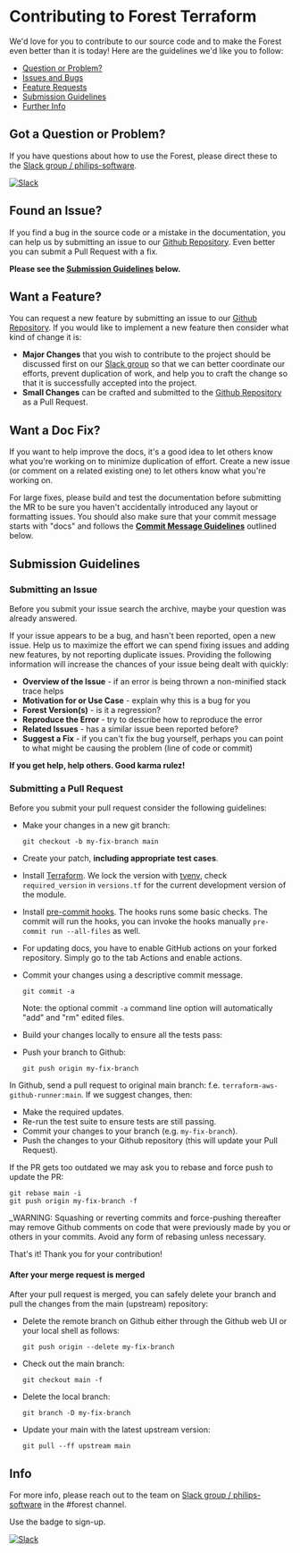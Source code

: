 # Contributing to Forest Terraform

We'd love for you to contribute to our source code and to make the Forest even better than it is today! Here are the guidelines we'd like you to follow:

* [Question or Problem?](#question)
* [Issues and Bugs](#issue)
* [Feature Requests](#feature)
* [Submission Guidelines](#submit)
* [Further Info](#info)

## <a name="question"></a> Got a Question or Problem?

If you have questions about how to use the Forest, please direct these to the [Slack group / philips-software][slack].

[![Slack](https://philips-software-slackin.now.sh/badge.svg)](https://philips-software-slackin.now.sh)

## <a name="issue"></a> Found an Issue?

If you find a bug in the source code or a mistake in the documentation, you can help us by submitting an issue to our [Github Repository][github]. Even better you can submit a Pull Request with a fix.

**Please see the [Submission Guidelines](#submit) below.**

## <a name="feature"></a> Want a Feature?

You can request a new feature by submitting an issue to our [Github Repository][github]. If you would like to implement a new feature then consider what kind of change it is:

* **Major Changes** that you wish to contribute to the project should be discussed first on our [Slack group][slack] so that we can better coordinate our efforts, prevent duplication of work, and help you to craft the change so that it is successfully accepted into the project.
* **Small Changes** can be crafted and submitted to the [Github Repository][github] as a Pull Request.

## <a name="docs"></a> Want a Doc Fix?

If you want to help improve the docs, it's a good idea to let others know what you're working on to minimize duplication of effort. Create a new issue (or comment on a related existing one) to let others know what you're working on.

For large fixes, please build and test the documentation before submitting the MR to be sure you haven't accidentally introduced any layout or formatting issues. You should also make sure that your commit message starts with "docs" and follows the **[Commit Message Guidelines](#commit)** outlined below.

## <a name="submit"></a> Submission Guidelines

### Submitting an Issue

Before you submit your issue search the archive, maybe your question was already answered.

If your issue appears to be a bug, and hasn't been reported, open a new issue. Help us to maximize the effort we can spend fixing issues and adding new features, by not reporting duplicate issues. Providing the following information will increase the chances of your issue being dealt with quickly:

* **Overview of the Issue** - if an error is being thrown a non-minified stack trace helps
* **Motivation for or Use Case** - explain why this is a bug for you
* **Forest Version(s)** - is it a regression?
* **Reproduce the Error** - try to describe how to reproduce the error
* **Related Issues** - has a similar issue been reported before?
* **Suggest a Fix** - if you can't fix the bug yourself, perhaps you can point to what might be
  causing the problem (line of code or commit)

**If you get help, help others. Good karma rulez!**

### Submitting a Pull Request

Before you submit your pull request consider the following guidelines:

* Make your changes in a new git branch:

    ```shell
    git checkout -b my-fix-branch main
    ```

* Create your patch, **including appropriate test cases**.
* Install [Terraform](https://www.terraform.io/). We lock the version with [tvenv](https://github.com/tfutils/tfenv), check `required_version` in `versions.tf` for the current development version of the module.
* Install [pre-commit hooks](https://pre-commit.com/). The hooks runs some basic checks. The commit will run the hooks, you can invoke the hooks manually `pre-commit run --all-files` as well.
* For updating docs, you have to enable GitHub actions on your forked repository. Simply go to the tab Actions and enable actions.
* Commit your changes using a descriptive commit message.

    ```shell
    git commit -a
    ```

  Note: the optional commit `-a` command line option will automatically "add" and "rm" edited files.

* Build your changes locally to ensure all the tests pass:
* Push your branch to Github:

    ```shell
    git push origin my-fix-branch
    ```

In Github, send a pull request to original main branch: f.e. `terraform-aws-github-runner:main`.
If we suggest changes, then:

* Make the required updates.
* Re-run the test suite to ensure tests are still passing.
* Commit your changes to your branch (e.g. `my-fix-branch`).
* Push the changes to your Github repository (this will update your Pull Request).

If the PR gets too outdated we may ask you to rebase and force push to update the PR:

```shell
git rebase main -i
git push origin my-fix-branch -f
```

_WARNING: Squashing or reverting commits and force-pushing thereafter may remove Github comments on code that were previously made by you or others in your commits. Avoid any form of rebasing unless necessary.

That's it! Thank you for your contribution!

#### After your merge request is merged

After your pull request is merged, you can safely delete your branch and pull the changes
from the main (upstream) repository:

* Delete the remote branch on Github either through the Github web UI or your local shell as follows:

    ```shell
    git push origin --delete my-fix-branch
    ```

* Check out the main branch:

    ```shell
    git checkout main -f
    ```

* Delete the local branch:

    ```shell
    git branch -D my-fix-branch
    ```

* Update your main with the latest upstream version:

    ```shell
    git pull --ff upstream main
    ```

## <a name="info"></a> Info

For more info, please reach out to the team on [Slack group / philips-software][slack] in the #forest channel.

Use the badge to sign-up.

[![Slack](https://philips-software-slackin.now.sh/badge.svg)](https://philips-software-slackin.now.sh)

[contribute]: CONTRIBUTING.md
[github]: https://github.com/philips-labs/terraform-aws-github-runner/issues
[slack]: https://philips-software.slack.com/home
